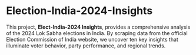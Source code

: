 # Election-India-2024-Insights
This project, **Elect-India-2024 Insights**, provides a comprehensive analysis of the 2024 Lok Sabha elections in India. By scraping data from the official Election Commission of India website, we uncover ten key insights that illuminate voter behavior, party performance, and regional trends.
